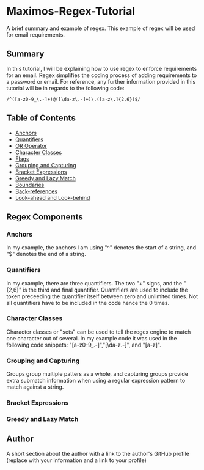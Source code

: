 # Maximos-Regex-Tutorial

A brief summary and example of regex.  This example of regex will be used for email requirements.

## Summary

In this tutorial, I will be explaining how to use regex to enforce requirements for an email. Regex simplifies the coding process of adding requirements to a password or email. For reference, any further information provided in this tutorial will be in regards to the following code:
```
/^([a-z0-9_\.-]+)@([\da-z\.-]+)\.([a-z\.]{2,6})$/
```

## Table of Contents

- [Anchors](#anchors)
- [Quantifiers](#quantifiers)
- [OR Operator](#or-operator)
- [Character Classes](#character-classes)
- [Flags](#flags)
- [Grouping and Capturing](#grouping-and-capturing)
- [Bracket Expressions](#bracket-expressions)
- [Greedy and Lazy Match](#greedy-and-lazy-match)
- [Boundaries](#boundaries)
- [Back-references](#back-references)
- [Look-ahead and Look-behind](#look-ahead-and-look-behind)

## Regex Components

### Anchors

In my example, the anchors I am using "^" denotes the start of a string, and "$" denotes the end of a string.

### Quantifiers

In my example, there are three quantifiers. The two "+" signs, and the "{2,6}" is the third and final quantifier.
Quantifiers are used to include the token preceeding the quantifier itself between zero and unlimited times. Not all quantifiers have to be included in the code hence the 0 times.

### Character Classes

Character classes or "sets" can be used to tell the regex engine to match one character out of several. In my example code it was used in the following code snippets: "[a-z0-9_.-]","[\da-z.-]", and "[a-z]".

### Grouping and Capturing

Groups group multiple patters as a whole, and capturing groups provide extra submatch information when using a regular expression pattern to match against a string.

### Bracket Expressions

### Greedy and Lazy Match

## Author

A short section about the author with a link to the author's GitHub profile (replace with your information and a link to your profile)
